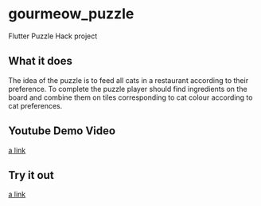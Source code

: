 # gourmeow_puzzle
Flutter Puzzle Hack project

## What it does
The idea of the puzzle is to feed all cats in a restaurant according to their preference. To complete the puzzle player should find ingredients on the board and combine them on tiles corresponding to cat colour according to cat preferences.

## Youtube Demo Video
[a link](https://youtu.be/N7QM10K35RY)

## Try it out
[a link](https://marinakostenko.github.io/)
 



